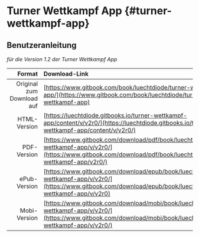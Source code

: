 # Turner Wettkampf App {#turner-wettkampf-app}

## Benutzeranleitung

*für die Version 1.2 der Turner Wettkampf App*

| Format  | Download-Link |
|--------:|:--------------|
| Original zum Download auf | [https://www.gitbook.com/book/luechtdiode/turner-wettkampf-app/](https://www.gitbook.com/book/luechtdiode/turner-wettkampf-app) |
| HTML-Version              | [https://luechtdiode.gitbooks.io/turner-wettkampf-app/content/v/v2r0/](https://luechtdiode.gitbooks.io/turner-wettkampf-app/content/v/v2r0/) |
| PDF-Version               | [https://www.gitbook.com/download/pdf/book/luechtdiode/turner-wettkampf-app/v/v2r0/](https://www.gitbook.com/download/pdf/book/luechtdiode/turner-wettkampf-app/v2r0/) |
| ePub-Version              | [https://www.gitbook.com/download/epub/book/luechtdiode/turner-wettkampf-app/v/v2r0/](https://www.gitbook.com/download/epub/book/luechtdiode/turner-wettkampf-app/v/v2r0) |
| Mobi-Version              | [https://www.gitbook.com/download/mobi/book/luechtdiode/turner-wettkampf-app/v/v2r0/](https://www.gitbook.com/download/mobi/book/luechtdiode/turner-wettkampf-app/v/v2r0/) |